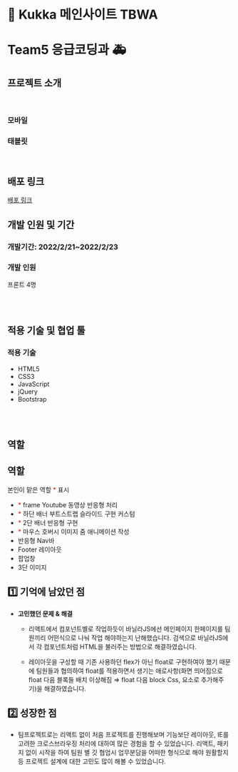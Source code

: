 # 🌻 Kukka 메인사이트 TBWA

# Team5 응급코딩과 🚑

## 프로젝트 소개

<br/>

### 모바일

### 태블릿

<br/>

## 배포 링크

<a href="https://nostalgic-wilson-ae40e3.netlify.app/">배포 링크</a>

## 개발 인원 및 기간

### 개발기간: 2022/2/21~2022/2/23

### 개발 인원

프론트 4명

<br/><br/>

## 적용 기술 및 협업 툴

### 적용 기술

- HTML5
- CSS3
- JavaScript
- jQuery
- Bootstrap

<br/><br/>

## 역할

## **역할**

본인이 맡은 역할 <span style="color:red">\*</span> 표시

- <span style="color:red">\*</span> frame Youtube 동영상 반응형 처리
- <span style="color:red">\*</span> 하단 배너 부트스트랩 슬라이드 구현 커스텀
- <span style="color:red">\*</span> 2단 배너 반응형 구현
- <span style="color:red">\*</span> 마우스 호버시 이미지 줌 애니메이션 작성
- 반응형 Nav바
- Footer 레이아웃
- 팝업창
- 3단 이미지

## 1️⃣ 기억에 남았던 점

- **고민했던 문제 & 해결**
  - 리액트에서 컴포넌트별로 작업하듯이 바닐라JS에선 메인페이지 한페이지를 팀원끼리 어떤식으로 나눠 작업 해야하는지 난해했습니다. 검색으로 바닐라JS에서 각 컴포넌트처럼 HTML을 불러주는 방법으로 해결하였습니다.

  - 레이아웃을 구성할 때 기존 사용하던 flex가 아닌 float로 구현하여야 했기 때문에 팀원들과 협의하여 float를 적용하면서 생기는 애로사항(화면 띄어짐으로 float 다음 블록들 배치 이상해짐 ⇒ float 다음 block Css, 요소로 추가해주기)을 해결하였습니다.

## 2️⃣ 성장한 점

- 팀프로젝트로는 리액트 없이 처음 프로젝트를 진행해보며 기능보단 레이아웃, IE를 고려한 크로스브라우징 처리에 대하여 많은 경험을 할 수 있었습니다. 리액트, 패키지 없이 시작을 하여 팀원 별 깃 협업시 업무분담을 어떠한 형식으로 해야 원활할지 등 프로젝트 설계에 대한 고민도 많이 해볼 수 있었습니다.

<br/><br/>

  </br>
